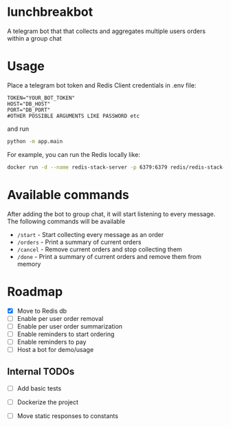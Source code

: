# lunchbreakbot

A telegram bot that that collects and aggregates multiple users orders within a group chat

# Usage

Place a telegram bot token and Redis Client credentials in .env file:

```dotenv
TOKEN="YOUR_BOT_TOKEN"
HOST="DB_HOST"
PORT="DB_PORT"
#OTHER POSSIBLE ARGUMENTS LIKE PASSWORD etc
```

and run

```bash
python -m app.main
```

For example, you can run the Redis locally like:

```bash
docker run -d --name redis-stack-server -p 6379:6379 redis/redis-stack-server:latest
```

# Available commands

After adding the bot to group chat, it will start listening to every message. The following
commands will be available

- `/start` - Start collecting every message as an order
- `/orders` - Print a summary of current orders
- `/cancel` - Remove current orders and stop collecting them
- `/done` - Print a summary of current orders and remove them from memory

# Roadmap

- [X] Move to Redis db
- [ ] Enable per user order removal
- [ ] Enable per user order summarization
- [ ] Enable reminders to start ordering
- [ ] Enable reminders to pay
- [ ] Host a bot for demo/usage

## Internal TODOs

- [ ] Add basic tests
- [ ] Dockerize the project
- [ ] Move static responses to constants


